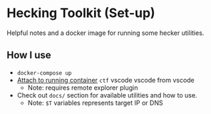 # Hecking Toolkit (Set-up)
Helpful notes and a docker image for running some hecker utilities.

## How I use
* `docker-compose up` 
* [Attach to running container](https://code.visualstudio.com/docs/devcontainers/attach-container#:~:text=To%20attach%20to%20a%20Docker,you%20want%20to%20connect%20to.) `ctf` vscode vscode  from vscode
    * Note: requires remote explorer plugin
* Check out `docs/` section for available utilities and how to use. 
    * Note: `$T` variables represents target IP or DNS
